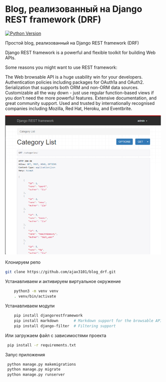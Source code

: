 # Blog, реализованный на Django REST framework (DRF)

[![Python Version](https://img.shields.io/badge/python-3.11-brightgreen.svg)](https://python.org)

Простой blog, реализованный на Django REST framework (DRF)

Django REST framework is a powerful and flexible toolkit for building Web APIs.

Some reasons you might want to use REST framework:

The Web browsable API is a huge usability win for your developers.
Authentication policies including packages for OAuth1a and OAuth2.
Serialization that supports both ORM and non-ORM data sources.
Customizable all the way down - just use regular function-based views if you don't need the more powerful features.
Extensive documentation, and great community support.
Used and trusted by internationally recognised companies including Mozilla, Red Hat, Heroku, and Eventbrite.

![Blog на DRF](/blog_drf_img.png)

Клонируем репо

```bash
git clone https://github.com/ajax3101/blog_drf.git
```

Устанавливаем и активируем виртуальное окружение

```bash
    python3 -m venv venv
    . venv/bin/activate
 ```

Устанавливаем модули

```bash
    pip install djangorestframework
    pip install markdown       # Markdown support for the browsable API.
    pip install django-filter  # Filtering support 
```

Или загружаем файл с зависимостями проекта

```bash
 pip install -r requirements.txt
```

Запус приложения

```bash
 python manage.py makemigrations 
 python manage.py migrate
 python manage.py runserver 
```
